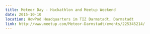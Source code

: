 ```yaml
---
title: Meteor Day - Hackathlon and Meetup Weekend
date: 2015-10-10
location: HowPod Headquarters im TIZ Darmstadt, Darmstadt
link: http://www.meetup.com/Meteor-Darmstadt/events/225345214/
---
```

